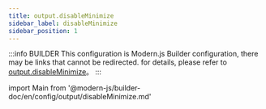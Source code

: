 ```yaml
---
title: output.disableMinimize
sidebar_label: disableMinimize
sidebar_position: 1
---
```


:::info BUILDER
This configuration is Modern.js Builder configuration, there may be links that cannot be redirected. for details, please refer to [output.disableMinimize](https://modernjs.dev/builder/zh/api/config-output.html#output-disableminimize)。
:::

import Main from '@modern-js/builder-doc/en/config/output/disableMinimize.md'

<Main />
